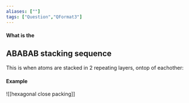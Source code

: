```yaml
---
aliases: [""]
tags: ["Question","QFormat3"]
---
```


#### What is the
## ABABAB stacking sequence
This is when atoms are stacked in 2 repeating layers, ontop of eachother:

#### Example

![[hexagonal close packing]]


